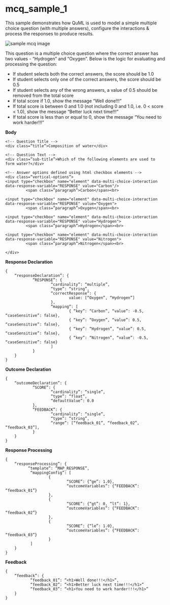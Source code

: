 # mcq\_sample\_1

This sample demonstrates how QuML is used to model a simple multiple choice question \(with multiple answers\), configure the interactions & process the responses to produce results.

![sample mcq image](https://github.com/sunbird-specs/qml/blob/master/v1/images/sample_question_mcq_1.png)

This question is a multiple choice question where the correct answer has two values - “Hydrogen” and “Oxygen”. Below is the logic for evaluating and processing the question:

* If student selects both the correct answers, the score should be 1.0
* If student selects only one of the correct answers, the score should be 0.5
* If student selects any of the wrong answers, a value of 0.5 should be removed from the total score
* If total score if 1.0, show the message “Well done!!!” 
* If total score is between 0 and 1.0 \(not including 0 and 1.0, i.e. 0 &lt; score &lt; 1.0\), show the message “Better luck next time!!!”
* If total score is less than or equal to 0, show the message “You need to work harder!!!”

**Body**

```text
<!-- Question Title -->
<div class=”title”>Composition of water</div>

<!-- Question Text -->
<div class=”sub-title”>Which of the following elements are used to form water?</div>

<!-- Answer options defined using html checkbox elements -->
<div class=”vertical-options”>
<input type="checkbox" name="element" data-multi-choice-interaction data-response-variable="RESPONSE" value="Carbon"/>
         <span class=”paragraph”>Carbon</span><br>

<input type="checkbox" name="element" data-multi-choice-interaction data-response-variable="RESPONSE" value="Oxygen">
         <span class=”paragraph”>Oxygen</span><br>

<input type="checkbox" name="element" data-multi-choice-interaction data-response-variable="RESPONSE" value="Hydrogen">
         <span class=”paragraph”>Hydrogen</span><br>

<input type="checkbox" name="element" data-multi-choice-interaction data-response-variable="RESPONSE" value="Nitrogen">
         <span class=”paragraph”>Nitrogen</span><br>

</div>
```

**Response Declaration**

```text
{
    “responseDeclaration”: {
            “RESPONSE”: {
                    “cardinality”: “multiple”,
                    “type”: “string”,
                    “correctResponse”: {
                            value: [“Oxygen”, “Hydrogen”]
                    },
                    “mapping”: [
                            { “key”: “Carbon”, “value”: -0.5, “caseSensitive”: false},
                            { “key”: “Oxygen”, “value”: 0.5, “caseSensitive”: false},
                            { “key”: “Hydrogen”, “value”: 0.5, “caseSensitive”: false},
                            { “key”: “Nitrogen”, “value”: -0.5, “caseSensitive”: false}
                    ]
            }
    }
}
```

**Outcome Declaration**

```text
{
    “outcomeDeclaration”: {
            “SCORE”: {
                    “cardinality”: “single”,
                    “type”: “float”,
                    “defaultValue”: 0.0
            },
            “FEEDBACK”: {
                    “cardinality”: “single”,
                    “type”: “string”,
                    “range”: [“feedback_01”, “feedback_02”, “feedback_03”],
            }
    }
}
```

**Response Processing**

```text
{
    “responseProcessing”: {
          “template”: “MAP_RESPONSE”,
           “mappingConfig”: [
                   {
                           “SCORE”: {“ge”: 1.0},
                           “outcomeVariables”: {“FEEDBACK”: “feedback_01”}
                   },
                   {
                           “SCORE”: {“gt”: 0, “lt”: 1},
                           “outcomeVariables”: {“FEEDBACK”: “feedback_02”}
                   },
                   {
                           “SCORE”: {“le”: 1.0},
                           “outcomeVariables”: {“FEEDBACK”: “feedback_03”}
                   }
           ]
    }
}
```

**Feedback**

```text
{
    “feedback”: {
           “feedback_01”: “<h1>Well done!!!</h1>”,
           “feedback_02”: “<h1>Better luck next time!!!</h1>”
           “feedback_03”: “<h1>You need to work harder!!!</h1>”
    }
}
```

